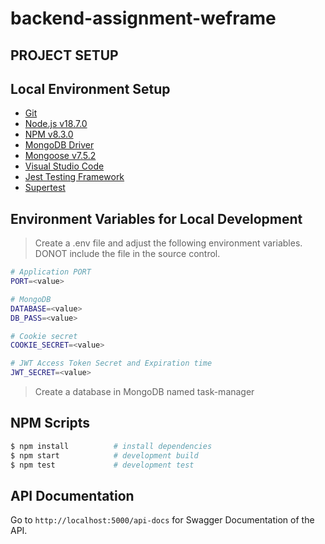 # backend-assignment-weframe

## PROJECT SETUP

## Local Environment Setup

- [Git](https://git-scm.com/)
- [Node.js v18.7.0](https://nodejs.org/en/)
- [NPM v8.3.0](https://www.npmjs.com/)
- [MongoDB Driver](https://www.mongodb.com/)
- [Mongoose v7.5.2](https://mongoosejs.com/)
- [Visual Studio Code](https://code.visualstudio.com/)
- [Jest Testing Framework](https://jestjs.io/)
- [Supertest](https://www.npmjs.com/package/supertest)

## Environment Variables for Local Development

> Create a .env file and adjust the following environment variables. DONOT include the file in the source control.

```bash
# Application PORT
PORT=<value>

# MongoDB
DATABASE=<value>
DB_PASS=<value>

# Cookie secret
COOKIE_SECRET=<value>

# JWT Access Token Secret and Expiration time
JWT_SECRET=<value>
```

> Create a database in MongoDB named task-manager

## NPM Scripts

```bash
$ npm install          # install dependencies
$ npm start            # development build
$ npm test             # development test
```

## API Documentation

Go to `http://localhost:5000/api-docs` for Swagger Documentation of the API.
